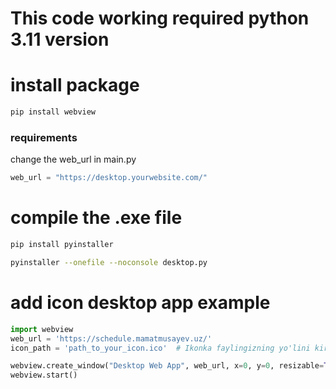 # This code working required python 3.11 version

# install package
```bash
pip install webview
```
### requirements
change the web_url in main.py
```python
web_url = "https://desktop.yourwebsite.com/"
```

# compile the .exe file

```bash
pip install pyinstaller
```

```bash
pyinstaller --onefile --noconsole desktop.py
```

# add icon desktop app example
```python
import webview
web_url = 'https://schedule.mamatmusayev.uz/'
icon_path = 'path_to_your_icon.ico'  # Ikonka faylingizning yo'lini kiriting

webview.create_window("Desktop Web App", web_url, x=0, y=0, resizable=True, fullscreen=True, icon=icon_path)
webview.start()
```